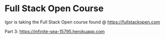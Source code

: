 # Full Stack Open Course

Igor is taking the Full Stack Open course found @ https://fullstackopen.com

Part 3: https://infinite-sea-15795.herokuapp.com
